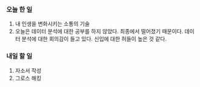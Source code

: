 ### 오늘 한 일
1. 내 인생을 변화시키는 소통의 기술
2. 오늘은 데이터 분석에 대한 공부를 하지 않았다. 최종에서 떨어졌기 때문이다. 데이터 분석에 대한 회의감이 들고 있다. 신입에 대한 허들이 높은 것 같다.

### 내일 할 일
1. 자소서 작성
2. 그로스 해킹
